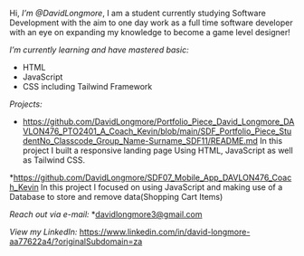 Hi, *I’m @DavidLongmore*, I am a student currently studying Software Development with the aim to one day work as a full time software developer 
with an eye on expanding my knowledge to become a game level designer!

*I’m currently learning and have mastered basic:*
* HTML
* JavaScript
* CSS including Tailwind Framework

*Projects:*
* https://github.com/DavidLongmore/Portfolio_Piece_David_Longmore_DAVLON476_PTO2401_A_Coach_Kevin/blob/main/SDF_Portfolio_Piece_StudentNo_Classcode_Group_Name-Surname_SDF11/README.md
In this project I built a responsive landing page Using HTML, JavaScript as well as Tailwind CSS.

*https://github.com/DavidLongmore/SDF07_Mobile_App_DAVLON476_Coach_Kevin
In this project I focused on using JavaScript and making use of a Database to store and remove data(Shopping Cart Items)

*Reach out via e-mail:*
*davidlongmore3@gmail.com

*View my LinkedIn:*
https://www.linkedin.com/in/david-longmore-aa77622a4/?originalSubdomain=za
